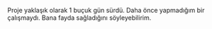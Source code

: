 Proje yaklaşık olarak 1 buçuk gün sürdü. Daha önce yapmadığım bir çalışmaydı. Bana fayda sağladığını söyleyebilirim.
